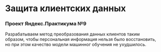 # Защита клиентских данных
### Проект Яндекс.Практикума №9
Разрабатываем метод преобразования данных клиентов таким образом, чтобы персональная информация нельзя было восстановить, но при этом качество модели машинног обучения не ухудшилось.
